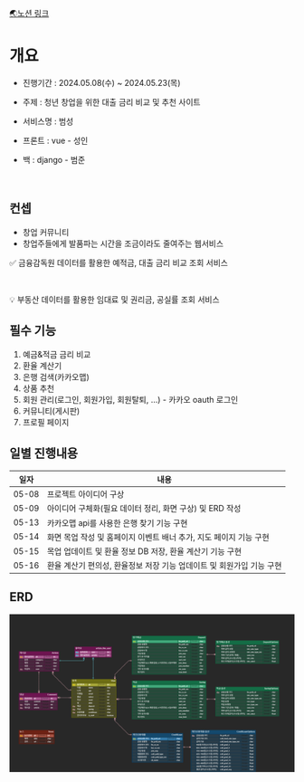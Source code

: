 [🌏노션 링크](https://inky-marten-9ff.notion.site/Finest-2946ce6ba07942db88e13ac40a60de0f?pvs=4)

# 개요

- 진행기간 : 2024.05.08(수) ~ 2024.05.23(목)

- 주제 : 청년 창업을 위한 대출 금리 비교 및 추천 사이트

- 서비스명 : 범성

- 프론트 : vue - 성인

- 백 : django - 범준

<br>

## 컨셉

- 창업 커뮤니티
- 창업주들에게 발품파는 시간을 조금이라도 줄여주는 웹서비스

✅ 금융감독원 데이터를 활용한 예적금, 대출 금리 비교 조회 서비스

<br>

💡 부동산 데이터를 활용한 임대료 및 권리금, 공실률 조회 서비스

## 필수 기능

1. 예금&적금 금리 비교
2. 환율 계산기
3. 은행 검색(카카오맵)
4. 상품 추천
5. 회원 관리(로그인, 회원가입, 회원탈퇴, ...) - 카카오 oauth 로그인
6. 커뮤니티(게시판)
7. 프로필 페이지

## 일별 진행내용
|일자|내용|
|---|---|
|05-08|프로젝트 아이디어 구상|
|05-09|아이디어 구체화(필요 데이터 정리, 화면 구상) 및 ERD 작성|
|05-13|카카오맵 api를 사용한 은행 찾기 기능 구현|
|05-14|화면 목업 작성 및 홈페이지 이벤트 배너 추가, 지도 페이지 기능 구현|
|05-15|목업 업데이트 및 환율 정보 DB 저장, 환율 계산기 기능 구현|
|05-16|환율 계산기 편의성, 환율정보 저장 기능 업데이트 및 회원가입 기능 구현|

## ERD

![ERD](./ERD/Beomseong_ERD.png)